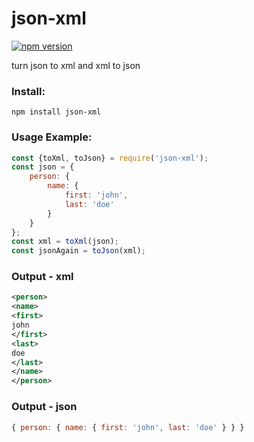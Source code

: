 # json-xml
[![npm version](https://img.shields.io/badge/npm-1.0.3-green.svg)](https://www.npmjs.com/package/ay-json-xml)

turn json to xml and xml to json

### Install:
```
npm install json-xml
```
### Usage Example:
```javascript
const {toXml, toJson} = require('json-xml');
const json = {
	person: {
		name: {
			first: 'john',
			last: 'doe'
		}
	}
};
const xml = toXml(json);
const jsonAgain = toJson(xml);
```

### Output - xml
```xml
<person>
<name>
<first>
john
</first>
<last>
doe
</last>
</name>
</person>
```
### Output - json
```javascript
{ person: { name: { first: 'john', last: 'doe' } } }
```